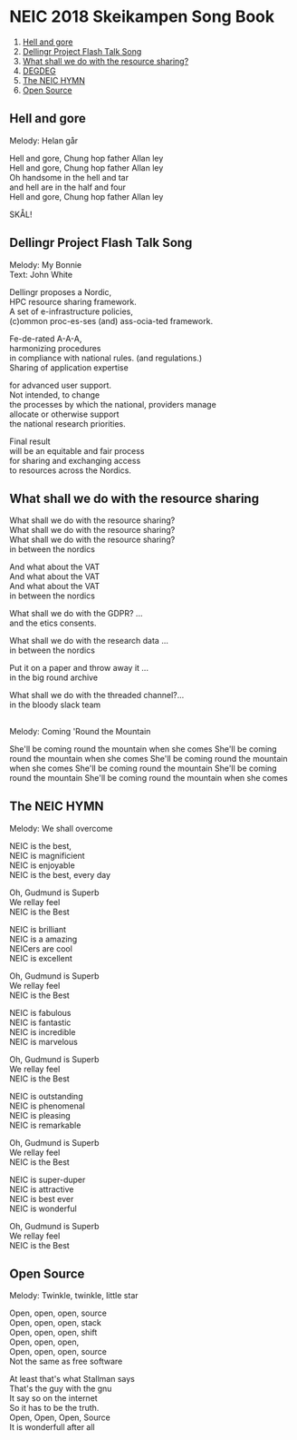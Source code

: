 # NEIC 2018 Skeikampen Song Book 
1. [Hell and gore](#hell)
2. [Dellingr Project Flash Talk Song](#dellingr)
3. [What shall we do with the resource sharing?](#resoruce)
4. [DEGDEG](#mountain)
5. [The NEIC HYMN](#neic)
6. [Open Source](#open)

## Hell and gore <a name="hell"></a>
Melody: Helan går

Hell and gore, Chung hop father Allan ley<br/>
Hell and gore, Chung hop father Allan ley<br />
Oh handsome in the hell and tar<br />
and hell are in the half and four<br />
Hell and gore, Chung hop father Allan ley<br />

SKÅL!

## Dellingr Project Flash Talk Song <a name="dellingr"></a>
Melody: My Bonnie<br/>
Text: John White<br/>

Dellingr proposes a Nordic, <br/>
HPC resource sharing framework. <br/>
A set of e-infrastructure policies, <br/>
(c)ommon proc-es-ses (and) ass-ocia-ted framework.<br/>

Fe-de-rated A-A-A,<br/>
harmonizing procedures <br/>
in compliance with national rules. (and regulations.)<br/>
Sharing of application expertise<br/>

for advanced user support.<br/>
Not intended, to change <br/>
the processes by which the national, providers manage<br/>
allocate or otherwise support<br/>
the national research priorities.<br/>

Final result<br/>
will be an equitable and fair process<br/>
for sharing and exchanging access<br/>
to resources across the Nordics.


## What shall we do with the resource sharing<a name="resource"></a>

What shall we do with the resource sharing? <br/>
What shall we do with the resource sharing? <br/>
What shall we do with the resource sharing? <br/>
in between the nordics<br/>

And what about the VAT<br/>
And what about the VAT<br/>
And what about the VAT<br/>
in between the nordics<br/>

What shall we do with the GDPR? ... <br/>
and the etics consents.<br/>

What shall we do with the research data ... <br/>
in between the nordics<br/>

Put it on a paper and throw away it ... <br/>
in the big round archive <br/>

What shall we do with the threaded channel?...<br/> 
in the bloody slack team 

## <a name="mountain"></a>
Melody: Coming 'Round the Mountain

She'll be coming round the mountain when she comes
She'll be coming round the mountain when she comes
She'll be coming round the mountain when she comes
She'll be coming round the mountain
She'll be coming round the mountain
She'll be coming round the mountain when she comes


## The NEIC HYMN <a name="neic"></a>
Melody: We shall overcome

NEIC is the best,<br/> 
NEIC is magnificient <br/> 
NEIC is enjoyable<br/> 
NEIC is the best, every day<br/> 

Oh, Gudmund is Superb<br/> 
We rellay feel <br/> 
NEIC is the Best<br/> 

NEIC is brilliant<br/> 
NEIC is a amazing<br/> 
NEICers are cool<br/> 
NEIC is excellent<br/> 

Oh, Gudmund is Superb<br/> 
We rellay feel <br/> 
NEIC is the Best<br/> 

NEIC is fabulous<br/> 
NEIC is fantastic<br/> 
NEIC is incredible<br/> 
NEIC is marvelous<br/> 

Oh, Gudmund is Superb<br/> 
We rellay feel <br/> 
NEIC is the Best<br/> 

NEIC is outstanding<br/> 
NEIC is phenomenal<br/> 
NEIC is pleasing<br/> 
NEIC is remarkable <br/> 

Oh, Gudmund is Superb<br/> 
We rellay feel <br/> 
NEIC is the Best<br/> 

NEIC is super-duper<br/> 
NEIC is attractive<br/> 
NEIC is best ever<br/> 
NEIC is wonderful<br/> 

Oh, Gudmund is Superb<br/> 
We rellay feel <br/> 
NEIC is the Best<br/> 

## Open Source<a name="open"></a>
Melody: Twinkle, twinkle, little star

Open, open, open, source<br/> 
Open, open, open, stack <br/> 
Open, open, open, shift<br/> 
Open, open, open,      <br/> 
Open, open, open, source<br/> 
Not the same as free software <br/> 

At least that's what Stallman says <br/>
That's the guy with the gnu<br/>
It say so on the internet<br/>
So it has to be the truth. <br/>
Open, Open, Open, Source<br/>
It is wonderfull after all <br/>

